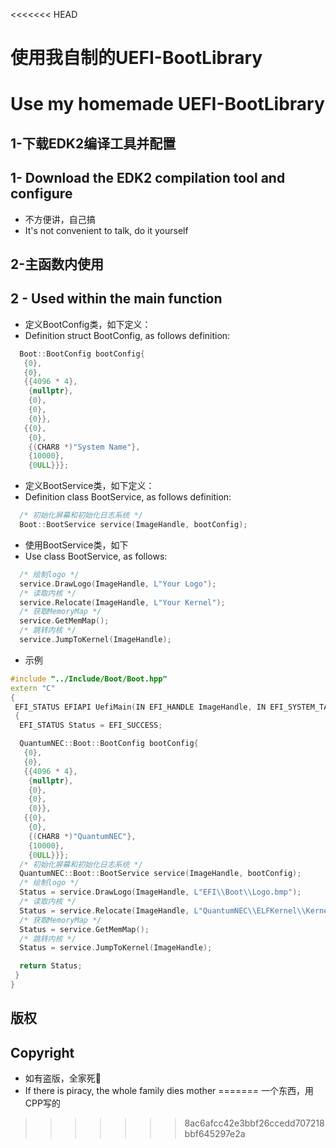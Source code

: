 <<<<<<< HEAD
# 使用我自制的UEFI-BootLibrary
# Use my homemade UEFI-BootLibrary

## 1-下载EDK2编译工具并配置
## 1- Download the EDK2 compilation tool and configure

- 不方便讲，自己搞
- It's not convenient to talk, do it yourself

## 2-主函数内使用
## 2 - Used within the main function

- 定义BootConfig类，如下定义：
- Definition struct BootConfig, as follows definition:

```cpp
  Boot::BootConfig bootConfig{
   {0},
   {0},
   {{4096 * 4},
    {nullptr},
    {0},
    {0},
    {0}},
   {{0},
    {0},
    {(CHAR8 *)"System Name"},
    {10000},
    {0ULL}}};
```

- 定义BootService类，如下定义：
- Definition class BootService, as follows definition:

```cpp
  /* 初始化屏幕和初始化日志系统 */
  Boot::BootService service(ImageHandle, bootConfig);
```

- 使用BootService类，如下
- Use class BootService, as follows:

```cpp
  /* 绘制logo */
  service.DrawLogo(ImageHandle, L"Your Logo");
  /* 读取内核 */
  service.Relocate(ImageHandle, L"Your Kernel");
  /* 获取MemoryMap */
  service.GetMemMap();
  /* 跳转内核 */
  service.JumpToKernel(ImageHandle);
```

- 示例

```cpp
#include "../Include/Boot/Boot.hpp"
extern "C"
{
 EFI_STATUS EFIAPI UefiMain(IN EFI_HANDLE ImageHandle, IN EFI_SYSTEM_TABLE *SystemTable)
 {
  EFI_STATUS Status = EFI_SUCCESS;

  QuantumNEC::Boot::BootConfig bootConfig{
   {0},
   {0},
   {{4096 * 4},
    {nullptr},
    {0},
    {0},
    {0}},
   {{0},
    {0},
    {(CHAR8 *)"QuantumNEC"},
    {10000},
    {0ULL}}};
  /* 初始化屏幕和初始化日志系统 */
  QuantumNEC::Boot::BootService service(ImageHandle, bootConfig);
  /* 绘制logo */
  Status = service.DrawLogo(ImageHandle, L"EFI\\Boot\\Logo.bmp");
  /* 读取内核 */
  Status = service.Relocate(ImageHandle, L"QuantumNEC\\ELFKernel\\Kernel.elf");
  /* 获取MemoryMap */
  Status = service.GetMemMap();
  /* 跳转内核 */
  Status = service.JumpToKernel(ImageHandle);

  return Status;
 }
}
```

## 版权
## Copyright

- 如有盗版，全家死🐎
- If there is piracy, the whole family dies mother
=======
一个东西，用CPP写的
>>>>>>> 8ac6afcc42e3bbf26ccedd707218bbf645297e2a
